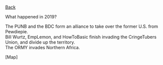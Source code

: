 [Back](2019)

What happened in 2019?

The PUNB and the BDC form an alliance to take over
the former U.S. from Pewdiepie.<br/>
Bill Wurtz, EmpLemon, and HowToBasic finish invading
the CringeTubers Union, and divide up the territory.<br/>
The ORMY invades Northern Africa.

[Map]
